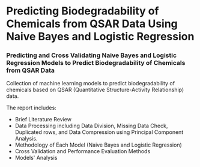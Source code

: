 # Predicting Biodegradability of Chemicals from QSAR Data Using Naive Bayes and Logistic Regression 

### Predicting and Cross Validating Naive Bayes and Logistic Regression Models to Predict Biodegradability of Chemicals from QSAR Data
Collection of machine learning models to predict biodegradability of chemicals based on QSAR (Quantitative Structure-Activity Relationship) data.

The report includes:
- Brief Literature Review
- Data Processing including Data Division, Missing Data Check, Duplicated rows, and Data Compression using Principal Component Analysis.
- Methodology of Each Model (Naive Bayes and Logistic Regression)
- Cross Validation and Performance Evaluation Methods
- Models' Analysis
